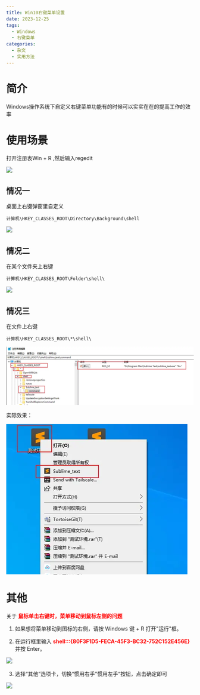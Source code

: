 ```yaml
---
title: Win10右键菜单设置
date: 2023-12-25
tags:
  - Windows
  - 右键菜单
categories:
  - 杂文
  - 实用方法
---
```




# 简介

Windows操作系统下自定义右键菜单功能有的时候可以实实在在的提高工作的效率

# 使用场景

打开注册表Win + R ,然后输入regedit

![](https://cdn.jsdelivr.net/gh/hfshaobing/picx-images-hosting@master/20240115/2024-01-15_103633.n3qpxosn1pc.webp)

## 情况一

桌面上右键弹窗里自定义

```
计算机\HKEY_CLASSES_ROOT\Directory\Background\shell
```

![](https://cdn.jsdelivr.net/gh/hfshaobing/picx-images-hosting@master/20231225/2023-12-25_145938.69tzqi3urs00.webp)

## 情况二

在某个文件夹上右键

```
计算机\HKEY_CLASSES_ROOT\Folder\shell\
```

![](https://cdn.jsdelivr.net/gh/hfshaobing/picx-images-hosting@master/20231225/2023-12-25_153818.5r2bz5ao0vg0.webp)

## 情况三

在文件上右键

```
计算机\HKEY_CLASSES_ROOT\*\shell\
```

![](https://github.com/hfshaobing/picx-images-hosting/raw/master/20240429/Snipaste_2024-04-29_11-35-19.3jvem6jy35i0.webp)

实际效果：

![](https://github.com/hfshaobing/picx-images-hosting/raw/master/20240429/Snipaste_2024-04-29_11-39-53.64s14kawhjo0.webp)

# 其他

关于 <font color=red>**鼠标单击右键时，菜单移动到鼠标左侧的问题**</font>

1. 如果想将菜单移动到图标的右侧，请按 Windows 键 + R 打开"运行"框。

2. 在运行框里输入 <font color=red>**shell:::{80F3F1D5-FECA-45F3-BC32-752C152E456E}** </font>并按 Enter。

![](https://cdn.jsdelivr.net/gh/hfshaobing/picx-images-hosting@master/20240310/2024-03-10_105710.66e4i0wdkpo0.webp)



3. 选择“其他”选项卡，切换“惯用右手”惯用左手“按钮，点击确定即可

![](https://cdn.jsdelivr.net/gh/hfshaobing/picx-images-hosting@master/20240310/2024-03-10_105817.1bbfzkextfc0.webp)